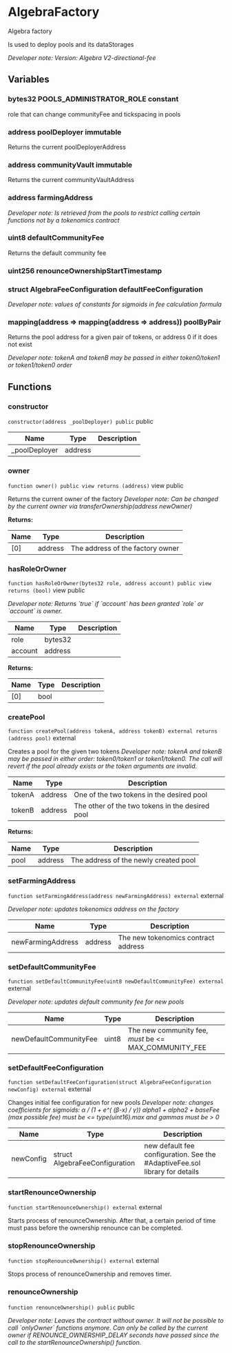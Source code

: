 

# AlgebraFactory


Algebra factory

Is used to deploy pools and its dataStorages

*Developer note: Version: Algebra V2-directional-fee*



## Variables
### bytes32 POOLS_ADMINISTRATOR_ROLE constant

role that can change communityFee and tickspacing in pools

### address poolDeployer immutable

Returns the current poolDeployerAddress

### address communityVault immutable

Returns the current communityVaultAddress

### address farmingAddress 



*Developer note: Is retrieved from the pools to restrict calling certain functions not by a tokenomics contract*
### uint8 defaultCommunityFee 

Returns the default community fee

### uint256 renounceOwnershipStartTimestamp 



### struct AlgebraFeeConfiguration defaultFeeConfiguration 



*Developer note: values of constants for sigmoids in fee calculation formula*
### mapping(address &#x3D;&gt; mapping(address &#x3D;&gt; address)) poolByPair 

Returns the pool address for a given pair of tokens, or address 0 if it does not exist

*Developer note: tokenA and tokenB may be passed in either token0/token1 or token1/token0 order*

## Functions
### constructor


`constructor(address _poolDeployer) public`  public





| Name | Type | Description |
| ---- | ---- | ----------- |
| _poolDeployer | address |  |


### owner


`function owner() public view returns (address)` view public

Returns the current owner of the factory
*Developer note: Can be changed by the current owner via transferOwnership(address newOwner)*




**Returns:**

| Name | Type | Description |
| ---- | ---- | ----------- |
| [0] | address | The address of the factory owner |

### hasRoleOrOwner


`function hasRoleOrOwner(bytes32 role, address account) public view returns (bool)` view public


*Developer note: Returns &#x60;true&#x60; if &#x60;account&#x60; has been granted &#x60;role&#x60; or &#x60;account&#x60; is owner.*



| Name | Type | Description |
| ---- | ---- | ----------- |
| role | bytes32 |  |
| account | address |  |

**Returns:**

| Name | Type | Description |
| ---- | ---- | ----------- |
| [0] | bool |  |

### createPool


`function createPool(address tokenA, address tokenB) external returns (address pool)`  external

Creates a pool for the given two tokens
*Developer note: tokenA and tokenB may be passed in either order: token0/token1 or token1/token0.
The call will revert if the pool already exists or the token arguments are invalid.*



| Name | Type | Description |
| ---- | ---- | ----------- |
| tokenA | address | One of the two tokens in the desired pool |
| tokenB | address | The other of the two tokens in the desired pool |

**Returns:**

| Name | Type | Description |
| ---- | ---- | ----------- |
| pool | address | The address of the newly created pool |

### setFarmingAddress


`function setFarmingAddress(address newFarmingAddress) external`  external


*Developer note: updates tokenomics address on the factory*



| Name | Type | Description |
| ---- | ---- | ----------- |
| newFarmingAddress | address | The new tokenomics contract address |


### setDefaultCommunityFee


`function setDefaultCommunityFee(uint8 newDefaultCommunityFee) external`  external


*Developer note: updates default community fee for new pools*



| Name | Type | Description |
| ---- | ---- | ----------- |
| newDefaultCommunityFee | uint8 | The new community fee, _must_ be &lt;&#x3D; MAX_COMMUNITY_FEE |


### setDefaultFeeConfiguration


`function setDefaultFeeConfiguration(struct AlgebraFeeConfiguration newConfig) external`  external

Changes initial fee configuration for new pools
*Developer note: changes coefficients for sigmoids: α / (1 + e^( (β-x) / γ))
alpha1 + alpha2 + baseFee (max possible fee) must be &lt;&#x3D; type(uint16).max and gammas must be &gt; 0*



| Name | Type | Description |
| ---- | ---- | ----------- |
| newConfig | struct AlgebraFeeConfiguration | new default fee configuration. See the #AdaptiveFee.sol library for details |


### startRenounceOwnership


`function startRenounceOwnership() external`  external

Starts process of renounceOwnership. After that, a certain period
of time must pass before the ownership renounce can be completed.





### stopRenounceOwnership


`function stopRenounceOwnership() external`  external

Stops process of renounceOwnership and removes timer.





### renounceOwnership


`function renounceOwnership() public`  public


*Developer note: Leaves the contract without owner. It will not be possible to call &#x60;onlyOwner&#x60; functions anymore.
Can only be called by the current owner if RENOUNCE_OWNERSHIP_DELAY seconds
have passed since the call to the startRenounceOwnership() function.*








